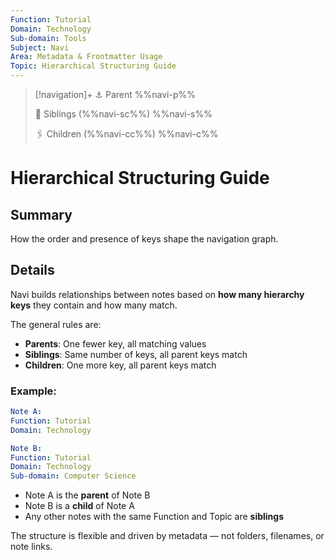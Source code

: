 ```yaml
---
Function: Tutorial
Domain: Technology
Sub-domain: Tools
Subject: Navi
Area: Metadata & Frontmatter Usage
Topic: Hierarchical Structuring Guide
---
```

> [!navigation]+
> ⚓ Parent
> %%navi-p%%
> 
> 🔗 Siblings (%%navi-sc%%)
> %%navi-s%%
> 
> 🖇️ Children (%%navi-cc%%)
> %%navi-c%%

# Hierarchical Structuring Guide

## Summary
How the order and presence of keys shape the navigation graph.

## Details

Navi builds relationships between notes based on **how many hierarchy keys** they contain and how many match.

The general rules are:

- **Parents**: One fewer key, all matching values
- **Siblings**: Same number of keys, all parent keys match
- **Children**: One more key, all parent keys match

### Example:
```yaml
Note A:
Function: Tutorial
Domain: Technology

Note B:
Function: Tutorial
Domain: Technology
Sub-domain: Computer Science
```

- Note A is the **parent** of Note B
- Note B is a **child** of Note A
- Any other notes with the same Function and Topic are **siblings**

The structure is flexible and driven by metadata — not folders, filenames, or note links.
